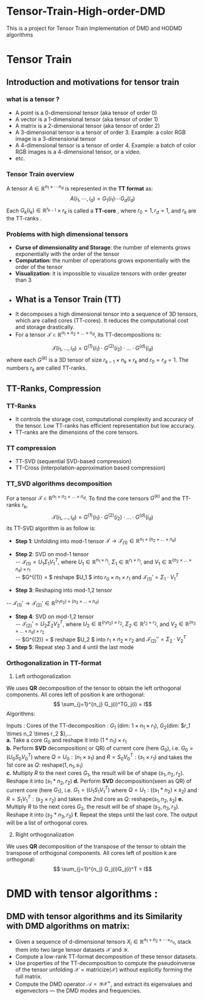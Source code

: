 # Tensor-Train-High-order-DMD
This is a project for Tensor Train Implementation of DMD and HODMD algorithms
# Tensor Train

## Introduction and motivations for tensor train
### what is a tensor ?
- A point is a 0-dimensional tensor (aka tensor of order 0)
- A vector is a 1-dimensional tensor (aka tensor of order 1)
- A matrix is a 2-dimensional tensor (aka tensor of order 2)
- A 3-dimensional tensor is a tensor of order 3. Example: a color RGB image is a 3-dimensional tensor
- A 4-dimensional tensor is a tensor of order 4. Example: a batch of color RGB images is a 4-dimensional tensor, or a video.
- etc.
### Tensor Train overview
A tensor $A∈\mathbb{R}^{n_1 \times \cdots n_d}$ is represented in the **TT format** as:
$$A(i_1,\cdots,i_d) = G_1(i_1)\cdots G_d(i_d) $$
Each $G_k(i_k)\in \mathbb{R}^{r_{k-1}}\times r_k$ is called a **TT-core** , where $r_0=1,r_d=1$, and $r_k$ are the TT-ranks .
### Problems with high dimensional tensors
- **Curse of dimensionality and Storage**: the number of elements grows exponentially with the order of the tensor
- **Computation**: the number of operations grows exponentially with the order of the tensor
- **Visualization**: it is impossible to visualize tensors with order greater than 3
- ## What is a Tensor Train (TT)
- It decomposes a high dimensional tensor into a sequence of 3D tensors, which are called cores (TT-cores). It reduces the computational cost and storage drastically.
- For a tensor $\mathcal{T} \in \mathbb{R}^{n_1 \times n_2 \times \ldots \times n_d}$, its TT-decompositions is: 

$$\mathcal{T}(i_1,...,i_d) = G^{(1)}(i_1) \cdot G^{(2)}(i_2) \cdot \ldots \cdot G^{(d)}(i_d)$$
where each $G^{(k)}$ is a 3D tensor of size $r_{k-1} \times n_k \times r_k$ and $r_0 = r_d = 1$. The numbers $r_k$ are called TT-ranks.

## TT-Ranks, Compression
### TT-Ranks
- It controls the storage cost, computational complexity and accuracy of the tensor. Low TT-ranks has efficient representation but low accuracy.
- TT-ranks are the dimensions of the core tensors.
### TT compression
- TT-SVD (sequential SVD-based compression)
- TT-Cross (interpolation-approximation based compression)
### TT_SVD algorithms decomposition
For a tensor $\mathcal{T} \in \mathbb{R}^{n_1 \times n_2 \times \ldots \times n_d}$. To find the core tensors $G^{(k)}$ and the TT-ranks $r_k$,
$$\mathcal{T}(i_1,...,i_d) = G^{(1)}(i_1) \cdot G^{(2)}(i_2) \cdot \ldots \cdot G^{(d)}(i_d)$$
its TT-SVD algorithm is as follow is: 
- **Step 1**: Unfolding into mod-1 tensor 
$\mathcal{T} \rightarrow \mathcal{T}_{(1)} \in \mathbb{R}^{n_1 \times (n_2 \times \ldots \times n_d)}$

- **Step 2**: SVD on mod-1 tensor  
-- $\mathcal{T}_{(1)} = U_1 \Sigma_1 V_1^T$, where $U_1 \in \mathbb{R}^{n_1 \times r_1}$, $\Sigma_1 \in \mathbb{R}^{r_1 \times r_1}$, and $V_1 \in \mathbb{R}^{(n_2 \times \ldots \times n_d) \times r_1}$  
-- $G^{(1)} = $ reshape $U_1 $ into $r_0 \times n_1 \times r_1$ and $\mathcal{T}_{(1)}' = \Sigma_1 \cdot V_1^T$

- **Step 3**: Reshaping into mod-1,2 tensor

-- $\mathcal{T}_{(1)}' \rightarrow \mathcal{T}_{(2)}' \in \mathbb{R}^{(r_1 n_2) \times (n_3 \times \ldots \times n_d)}$ 
- **Step 4**: SVD on mod-1,2 tensor  
-- $\mathcal{T}_{(2)}' = U_2 \Sigma_2 V_2^T$, where $U_2 \in \mathbb{R}^{(r_1 n_2) \times r_2}$, $\Sigma_2 \in \mathbb{R}^{r_2 \times r_2}$, and $V_2 \in \mathbb{R}^{(n_3 \times \ldots \times n_d) \times r_2}$  
-- $G^{(2)} = $ reshape $U_2 $ into $r_1 \times n_2 \times r_2$ and $\mathcal{T}_{(2)}'' = \Sigma_2 \cdot V_2^T$
- **Step 5**: Repeat step 3 and 4 until the last mode
### Orthogonalization in TT-format
1. Left orthogonalization

We uses **QR** decomposition of the tensor to obtain the left orthogonal components.
All cores left of position k are orthogonal:
$$ \sum_{j=1}^{n_j} G_j(i)^TG_j(i) = I$$
Algorithms:  

Inputs : Cores of the TT-decomposition : $G_1$ (dim: $1\times n_1 \times r_1$), $G_2$(dim: $r_1 \times n_2 \times r_2 $),...  
**a.** Take a core $G_0$ and reshape it into $(1*n_1)\times r_1$  
**b.** Perform **SVD** decomposition( or QR) of current core (here $G_0$), i.e. $G_0=(U_0S_0V_0^T)$ where $Q=U_0:(n_1\times s_1)$ and $R=S_0V_0^T: (s_1 \times r_1)$ and takes the 1st core as $Q:$ reshape$(1,n_1,s_1)$  
**c.** Multiply $R$ to the next cores $G_1$, the result will be of shape $(s_1,n_2,r_2)$.  Reshape it into $(s_1*n_2,r_2)$
**d.** Perform **SVD** decomposition(seen as QR) of current core (here $G_1$), i.e. $G_1=(U_1S_1V_1^T)$ where $Q=U_1:((s_1*n_2)\times s_2)$ and $R=S_1V_1^T: (s_2 \times r_2)$ and takes the 2nd core as $Q:$ reshape$(s_1,n_2,s_2)$
**e.** Multiply $R$ to the next cores $G_2$, the result will be of shape $(s_2,n_3,r_3)$.  Reshape it into $(s_2*n_3,r_3)$
**f.** Repeat the steps until the last core.
The output will be a list of orthogonal cores.


2. Right orthogonalization

We uses **QR** decomposition of the transpose of the tensor to obtain the transpose of orthogonal components.
All cores left of position k are orthogonal:
$$ \sum_{j=1}^{n_j} G_j(i)G_j(i)^T = I$$
# DMD with tensor algorithms :
## DMD with tensor algorithms and its Similarity with **DMD** algorithms on matrix:
- Given a sequence of d-dimensional tensors  $X_i​∈\mathbb{R}^{n_1​×n_2​×⋯×_{n_d}}$​, stack them into two large tensor datasets $\mathcal{X}$ and $\mathcal{Y}$.
- Compute a low-rank TT-format decomposition  of these tensor datasets.
- Use properties of the TT-decomposition to compute the pseudoinverse  of the tensor unfolding $\mathcal{X}=\text{matricize}(\mathcal{X})$ without explicitly forming the full matrix.
- Compute the DMD operator $\mathcal{A}=\mathcal{Y}\mathcal{X}^+$, and extract its eigenvalues and eigenvectors — the DMD modes and frequencies.
     
